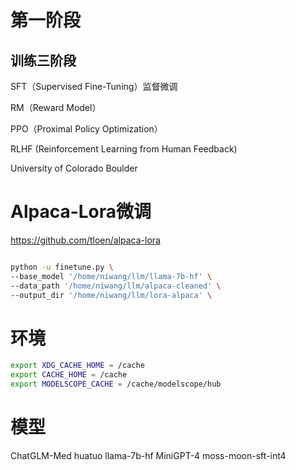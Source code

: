 # 第一阶段
## 训练三阶段
SFT（Supervised Fine-Tuning）监督微调

RM（Reward Model）

PPO（Proximal Policy Optimization）

RLHF (Reinforcement Learning from Human Feedback)

University of Colorado Boulder


# Alpaca-Lora微调

https://github.com/tloen/alpaca-lora


```bash

python -u finetune.py \
--base_model '/home/niwang/llm/llama-7b-hf' \
--data_path '/home/niwang/llm/alpaca-cleaned' \
--output_dir '/home/niwang/llm/lora-alpaca' \
```


# 环境

``` bash
export XDG_CACHE_HOME = /cache
export CACHE_HOME = /cache
export MODELSCOPE_CACHE = /cache/modelscope/hub
```



# 模型

ChatGLM-Med
huatuo
llama-7b-hf
MiniGPT-4
moss-moon-sft-int4